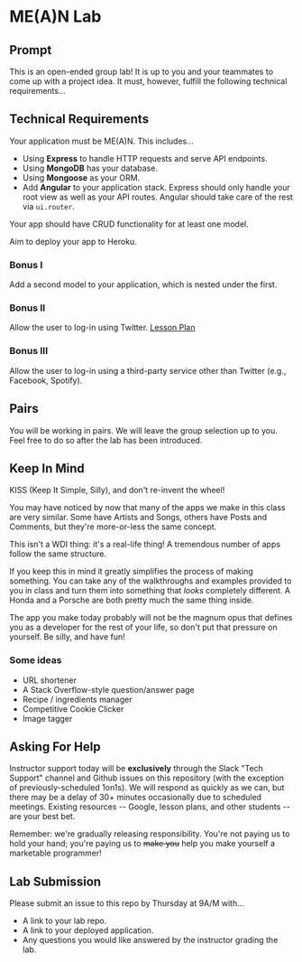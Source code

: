 # ME(A)N Lab

## Prompt

This is an open-ended group lab! It is up to you and your teammates to come up with a project idea. It must, however, fulfill the following technical requirements...

## Technical Requirements

Your application must be ME(A)N. This includes...
* Using **Express** to handle HTTP requests and serve API endpoints.
* Using **MongoDB** has your database.
* Using **Mongoose** as your ORM.
* Add **Angular** to your application stack. Express should only handle your root view as well as your API routes. Angular should take care of the rest via `ui.router`.

Your app should have CRUD functionality for at least one model.

Aim to deploy your app to Heroku.

### Bonus I

Add a second model to your application, which is nested under the first.

### Bonus II

Allow the user to log-in using Twitter. [Lesson Plan](https://github.com/ga-wdi-lessons/express-oauth)

### Bonus III

Allow the user to log-in using a third-party service other than Twitter (e.g., Facebook, Spotify).

## Pairs

You will be working in pairs. We will leave the group selection up to you. Feel free to do so after the lab has been introduced.

## Keep In Mind

KISS (Keep It Simple, Silly), and don't re-invent the wheel!

You may have noticed by now that many of the apps we make in this class are very similar. Some have Artists and Songs, others have Posts and Comments, but they're more-or-less the same concept.

This isn't a WDI thing: it's a real-life thing! A tremendous number of apps follow the same structure.

If you keep this in mind it greatly simplifies the process of making something. You can take any of the walkthroughs and examples provided to you in class and turn them into something that *looks* completely different. A Honda and a Porsche are both pretty much the same thing inside.

The app you make today probably will not be the magnum opus that defines you as a developer for the rest of your life, so don't put that pressure on yourself. Be silly, and have fun!

### Some ideas

- URL shortener
- A Stack Overflow-style question/answer page
- Recipe / ingredients manager
- Competitive Cookie Clicker
- Image tagger

## Asking For Help

Instructor support today will be **exclusively** through the Slack "Tech Support" channel and Github issues on this repository (with the exception of previously-scheduled 1on1s). We will respond as quickly as we can, but there may be a delay of 30+ minutes occasionally due to scheduled meetings. Existing resources -- Google, lesson plans, and other students -- are your best bet.

Remember: we're gradually releasing responsibility. You're not paying us to hold your hand; you're paying us to ~~make you~~ help you make yourself a marketable programmer!

## Lab Submission

Please submit an issue to this repo by Thursday at 9A/M with...
* A link to your lab repo.
* A link to your deployed application.
* Any questions you would like answered by the instructor grading the lab.
